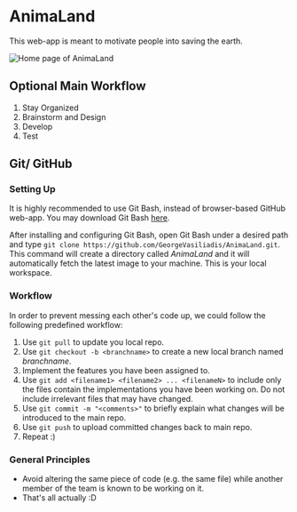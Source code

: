 # AnimaLand

This web-app is meant to motivate people into saving the earth.

![Home page of AnimaLand](Report/res/AnimaLand.png)


## Optional Main Workflow

1. Stay Organized
1. Brainstorm and Design
1. Develop
1. Test

## Git/ GitHub

### Setting Up
It is highly recommended to use Git Bash, instead of browser-based GitHub web-app. You may download Git Bash [here](https://git-scm.com/downloads).

After installing and configuring Git Bash, open Git Bash under a desired path and type `git clone https://github.com/GeorgeVasiliadis/AnimaLand.git`. This command will create a directory called _AnimaLand_ and it will automatically fetch the latest image to your machine. This is your local workspace.

### Workflow
In order to prevent messing each other's code up, we could follow the following predefined workflow:

1. Use `git pull` to update you local repo.
1. Use `git checkout -b <branchname>` to create a new local branch named _branchname_.
1. Implement the features you have been assigned to.
1. Use `git add <filename1> <filename2> ... <filenameN>` to include only the files contain the implementations you have been working on. Do not include irrelevant files that may have changed.
1. Use `git commit -m "<comments>"` to briefly explain what changes will be introduced to the main repo.
1. Use `git push` to upload committed changes back to main repo.
1. Repeat :)

### General Principles
- Avoid altering the same piece of code (e.g. the same file) while another member of the team is known to be working on it.
- That's all actually :D
